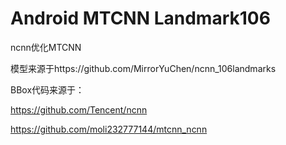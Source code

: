 # Android MTCNN Landmark106

ncnn优化MTCNN

模型来源于https://github.com/MirrorYuChen/ncnn_106landmarks


BBox代码来源于：

https://github.com/Tencent/ncnn

https://github.com/moli232777144/mtcnn_ncnn
